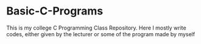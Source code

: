 # Basic-C-Programs
This is my college C Programming Class Repository. Here I mostly write codes, either given by the lecturer or some of the program made by myself
